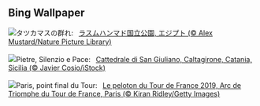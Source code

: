 ## Bing Wallpaper
![](https://www.bing.com/th?id=OHR.BlackfinBarracuda_JA-JP9849559763_UHD.jpg&w=1000)タツカマスの群れ:&nbsp;&ensp;[ラスムハンマド国立公園, エジプト (© Alex Mustard/Nature Picture Library)](https://www.bing.com/th?id=OHR.BlackfinBarracuda_JA-JP9849559763_UHD.jpg)
<br><br/>
![](https://www.bing.com/th?id=OHR.CaltagironeSicilia_IT-IT1493069823_UHD.jpg&w=1000)Pietre, Silenzio e Pace:&nbsp;&ensp;[Cattedrale di San Giuliano, Caltagirone, Catania, Sicilia (© Javier Cosio/iStock)](https://www.bing.com/th?id=OHR.CaltagironeSicilia_IT-IT1493069823_UHD.jpg)
<br><br/>
![](https://www.bing.com/th?id=OHR.TourFrance_FR-FR5942543577_UHD.jpg&w=1000)Paris, point final du Tour:&nbsp;&ensp;[Le peloton du Tour de France 2019, Arc de Triomphe du Tour de France, Paris (© Kiran Ridley/Getty Images)](https://www.bing.com/th?id=OHR.TourFrance_FR-FR5942543577_UHD.jpg)
<br><br/>

